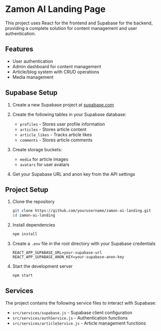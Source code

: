 # Zamon AI Landing Page

This project uses React for the frontend and Supabase for the backend, providing a complete solution for content management and user authentication.

## Features

- User authentication
- Admin dashboard for content management
- Article/blog system with CRUD operations
- Media management

## Supabase Setup

1. Create a new Supabase project at [supabase.com](https://supabase.com)
2. Create the following tables in your Supabase database:
   - `profiles` - Stores user profile information
   - `articles` - Stores article content
   - `article_likes` - Tracks article likes
   - `comments` - Stores article comments

3. Create storage buckets:
   - `media` for article images
   - `avatars` for user avatars

4. Get your Supabase URL and anon key from the API settings

## Project Setup

1. Clone the repository
   ```bash
   git clone https://github.com/yourusername/zamon-ai-landing.git
   cd zamon-ai-landing
   ```

2. Install dependencies
   ```bash
   npm install
   ```

3. Create a `.env` file in the root directory with your Supabase credentials
   ```
   REACT_APP_SUPABASE_URL=your-supabase-url
   REACT_APP_SUPABASE_ANON_KEY=your-supabase-anon-key
   ```

4. Start the development server
   ```bash
   npm start
   ```

## Services

The project contains the following service files to interact with Supabase:

- `src/services/supabase.js` - Supabase client configuration
- `src/services/authService.js` - Authentication functions
- `src/services/articleService.js` - Article management functions
